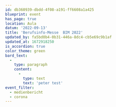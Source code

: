 ```yaml
---
id: db360939-dbdd-4f08-a191-ff6608a1a425
blueprint: event
has_page: true
location: Aula
datum: '2022-09-13'
title: 'Berufsinfo-Messe  BIM 2022'
updated_by: fa5bd0b4-0b31-446a-8dc4-cb5e69c9b1af
updated_at: 1672918250
is_accordion: true
color_theme: green
bard_text:
  -
    type: paragraph
    content:
      -
        type: text
        text: 'peter test'
event_filter:
  - medienbericht
  - corona
---
```

